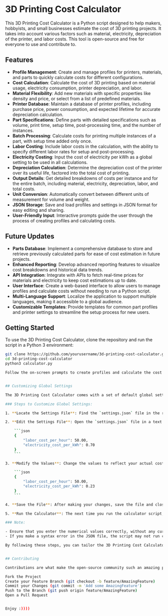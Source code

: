 # 3D Printing Cost Calculator

This 3D Printing Cost Calculator is a Python script designed to help makers, hobbyists, and small businesses estimate the cost of 3D printing projects. It takes into account various factors such as material, electricity, depreciation of the printer, and labor costs. This tool is open-source and free for everyone to use and contribute to.

## Features

- **Profile Management**: Create and manage profiles for printers, materials, and parts to quickly calculate costs for different configurations.
- **Cost Calculation**: Calculate the cost of 3D printing based on material usage, electricity consumption, printer depreciation, and labor.
- **Material Flexibility**: Add new materials with specific properties like density and price, or select from a list of predefined materials.
- **Printer Database**: Maintain a database of printer profiles, including purchase price, power consumption, and expected lifetime for accurate depreciation calculation.
- **Part Specifications**: Define parts with detailed specifications such as volume, print time, setup time, post-processing time, and the number of instances.
- **Batch Processing**: Calculate costs for printing multiple instances of a part, with setup time added only once.
- **Labor Costing**: Include labor costs in the calculation, with the ability to specify different labor rates for setup and post-processing.
- **Electricity Costing**: Input the cost of electricity per kWh as a global setting to be used in all calculations.
- **Depreciation Calculation**: Determine the depreciation cost of the printer over its useful life, factored into the total cost of printing.
- **Output Details**: Get detailed breakdowns of costs per instance and for the entire batch, including material, electricity, depreciation, labor, and total costs.
- **Unit Conversion**: Automatically convert between different units of measurement for volume and weight.
- **JSON Storage**: Save and load profiles and settings in JSON format for easy editing and sharing.
- **User-Friendly Input**: Interactive prompts guide the user through the process of creating profiles and calculating costs.

## Future Updates

- **Parts Database**: Implement a comprehensive database to store and retrieve previously calculated parts for ease of cost estimation in future projects.
- **Enhanced Reporting**: Develop advanced reporting features to visualize cost breakdowns and historical data trends.
- **API Integration**: Integrate with APIs to fetch real-time prices for materials and electricity to keep cost estimations up to date.
- **User Interface**: Create a web-based interface to allow users to manage profiles and calculate costs without needing to run a Python script.
- **Multi-Language Support**: Localize the application to support multiple languages, making it accessible to a global audience.
- **Customizable Templates**: Provide templates for common part profiles and printer settings to streamline the setup process for new users.

## Getting Started
To use the 3D Printing Cost Calculator, clone the repository and run the script in a Python 3 environment:

```bash
git clone https://github.com/yourusername/3d-printing-cost-calculator.git
cd 3d-printing-cost-calculator
python3 calculator.py

Follow the on-screen prompts to create profiles and calculate the cost of your 3D printing projects.


## Customizing Global Settings

The 3D Printing Cost Calculator comes with a set of default global settings that you can easily customize to match your local costs and preferences. These settings include the labor cost per hour and the cost of electricity per kWh, among others.

### Steps to Customize Global Settings:

1. **Locate the Settings File**: Find the `settings.json` file in the root directory of the project. If it doesn't exist, the script will generate one with default values the first time it's run.

2. **Edit the Settings File**: Open the `settings.json` file in a text editor of your choice. You will see a structure similar to this:

    ```json
    {
        "labor_cost_per_hour": 50.00,
        "electricity_cost_per_kWh": 0.70
    }
    ```

3. **Modify the Values**: Change the values to reflect your actual costs. For example, if your electricity cost is 0.23 $ per kWh and your labor cost is 50 $ per hour, you would edit the file to look like this:

    ```json
    {
        "labor_cost_per_hour": 50.00,
        "electricity_cost_per_kWh": 0.23
    }
    ```

4. **Save the File**: After making your changes, save the file and close the text editor.

5. **Run the Calculator**: The next time you run the calculator script, it will use the updated values from the `settings.json` file for all cost calculations.

### Note:

- Ensure that you enter the numerical values correctly, without any currency symbols or commas. The script expects plain numbers (e.g., `60.00` not `60,00 zł`).
- If you make a syntax error in the JSON file, the script may not run correctly. If this happens, check the file for missing commas, quotation marks, or braces.

By following these steps, you can tailor the 3D Printing Cost Calculator to more accurately reflect your costs, ensuring that the estimates it provides are as close to your actual expenses as possible.


## Contributing

Contributions are what make the open-source community such an amazing place to learn, inspire, and create. Any contributions you make are greatly appreciated.

Fork the Project
Create your Feature Branch (git checkout -b feature/AmazingFeature)
Commit your Changes (git commit -m 'Add some AmazingFeature')
Push to the Branch (git push origin feature/AmazingFeature)
Open a Pull Request


Enjoy :))))